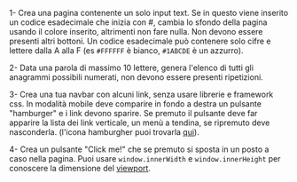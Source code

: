 1- Crea una pagina contenente un solo input text. Se in questo viene inserito un codice esadecimale che inizia con #, cambia lo sfondo della pagina usando il colore inserito, altrimenti non fare nulla. Non devono essere presenti altri bottoni. Un codice esadecimale può contenere solo cifre e lettere dalla A alla F (es `#FFFFFF` è bianco, `#1ABCDE` è un azzurro).

2- Data una parola di massimo 10 lettere, genera l'elenco di tutti gli anagrammi possibili numerati, non devono essere presenti ripetizioni.

3- Crea una tua navbar con alcuni link, senza usare librerie e framework css. In modalità mobile deve comparire in fondo a destra un pulsante "hamburger" e i link devono sparire. Se premuto il pulsante deve far apparire la lista dei link verticale, un menù a tendina, se ripremuto deve nasconderla. (l'icona hamburgher puoi trovarla [qui](https://fonts.google.com/icons?icon.query=hamburger)).

4- Crea un pulsante "Click me!" che se premuto si sposta in un posto a caso nella pagina. Puoi usare `window.innerWidth` e `window.innerHeight` per conoscere la dimensione del [viewport](https://developer.mozilla.org/en-US/docs/Web/CSS/Viewport_concepts).

